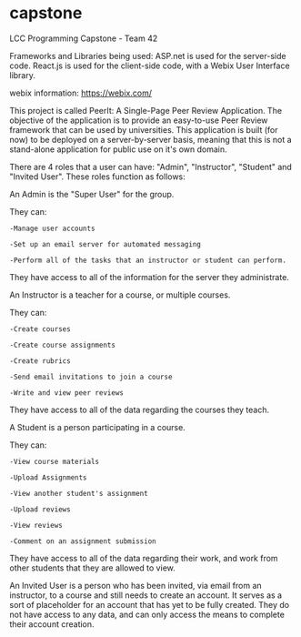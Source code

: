 # capstone
LCC Programming Capstone - Team 42

Frameworks and Libraries being used:
  ASP.net is used for the server-side code.
  React.js is used for the client-side code, with a Webix User Interface library.
  
  webix information: https://webix.com/
  
This project is called PeerIt: A Single-Page Peer Review Application. The objective of the application is to provide an easy-to-use Peer Review framework that can be used by universities. This application is built (for now) to be deployed on a server-by-server basis, meaning that this is not a stand-alone application for public use on it's own domain.

There are 4 roles that a user can have: "Admin", "Instructor", "Student" and "Invited User". These roles function as follows:

  An Admin is the "Super User" for the group.
  
  They can:
  
    -Manage user accounts
    
    -Set up an email server for automated messaging
    
    -Perform all of the tasks that an instructor or student can perform.
    
  They have access to all of the information for the server they administrate.
  
  An Instructor is a teacher for a course, or multiple courses.
  
  They can:
  
    -Create courses
    
    -Create course assignments
    
    -Create rubrics
    
    -Send email invitations to join a course
    
    -Write and view peer reviews
    
  They have access to all of the data regarding the courses they teach.
  
  A Student is a person participating in a course.
  
  They can:
  
    -View course materials
    
    -Upload Assignments
    
    -View another student's assignment
    
    -Upload reviews
    
    -View reviews
    
    -Comment on an assignment submission
    
  They have access to all of the data regarding their work, and work from other students that they are allowed to view.
  
  An Invited User is a person who has been invited, via email from an instructor, to a course and still needs to create an account. It serves as a sort of placeholder for an account that has yet to be fully created. They do not have access to any data, and can only access the means to complete their account creation.
